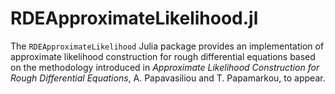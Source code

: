 RDEApproximateLikelihood.jl
===========================

The `RDEApproximateLikelihood` Julia package provides an implementation of approximate likelihood construction for rough
differential equations based on the methodology introduced in *Approximate Likelihood Construction for
Rough Differential Equations*, A. Papavasiliou and T. Papamarkou, to appear.
